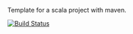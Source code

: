 Template for a scala project with maven.

[![Build Status](https://travis-ci.org/tyrcho/remote-pair-with-adi.svg?branch=master)](https://travis-ci.org/tyrcho/remote-pair-with-adi)
